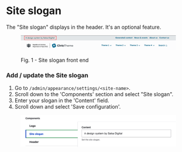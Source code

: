 # Site slogan

The "Site slogan" displays in the header. It's an optional feature.

<figure><img src="../../../.gitbook/assets/slogan-1.png" alt="CivicTheme site slogan highlighted in the header"><figcaption><p>Fig. 1 - Site slogan front end</p></figcaption></figure>



### Add / update the Site slogan

1. Go to `/admin/appearance/settings/<site-name>`.
2. Scroll down to the 'Components' section and select "Site slogan".
3. Enter your slogan in the 'Content' field.
4. Scroll down and select 'Save configuration'.

<figure><img src="../../../.gitbook/assets/site-slogan.png" alt=""><figcaption></figcaption></figure>
